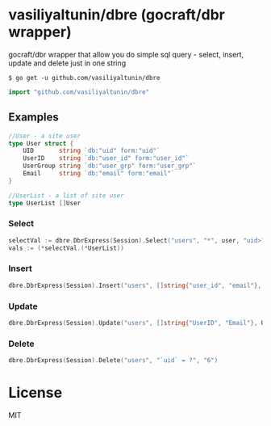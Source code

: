 # vasiliyaltunin/dbre (gocraft/dbr wrapper)


gocraft/dbr wrapper that allow you do simple sql query - select, insert, update and delete just in one string


```
$ go get -u github.com/vasiliyaltunin/dbre
```

```go
import "github.com/vasiliyaltunin/dbre"
```

## Examples

```go
//User - a site user
type User struct {
	UID       string `db:"uid" form:"uid"`
	UserID    string `db:"user_id" form:"user_id"`
	UserGroup string `db:"user_grp" form:"user_grp"`
	Email     string `db:"email" form:"email"`
}

//UserList - a list of site user
type UserList []User
```

### Select

```go
selectVal := dbre.DbrExpress(Session).Select("users", "*", user, "uid>?", 5)
vals := (*selectVal.(*UserList))
```

### Insert 

```go
dbre.DbrExpress(Session).Insert("users", []string{"user_id", "email"}, User{UserID: "111112221111", Email: "mail@mail.com"})
```
### Update

```go
dbre.DbrExpress(Session).Update("users", []string{"UserID", "Email"}, User{UserID: "999112221111", Email: "mail@mail.com"}, "`uid` = ?", "5")
```
### Delete

```go
dbre.DbrExpress(Session).Delete("users", "`uid` = ?", "6")
```

# License
MIT
